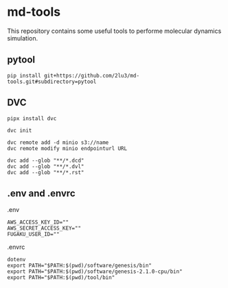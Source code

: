# md-tools

This repository contains some useful tools to performe molecular dynamics simulation.


## pytool

```
pip install git+https://github.com/2lu3/md-tools.git#subdirectory=pytool
```

## DVC

```
pipx install dvc

dvc init

dvc remote add -d minio s3://name
dvc remote modify minio endpointurl URL
```

```
dvc add --glob "**/*.dcd"
dvc add --glob "**/*.dvl"
dvc add --glob "**/*.rst"
```

## .env and .envrc

.env

```
AWS_ACCESS_KEY_ID=""
AWS_SECRET_ACCESS_KEY=""
FUGAKU_USER_ID=""
```

.envrc

```
dotenv
export PATH="$PATH:$(pwd)/software/genesis/bin"
export PATH="$PATH:$(pwd)/software/genesis-2.1.0-cpu/bin"
export PATH="$PATH:$(pwd)/tool/bin"
```

